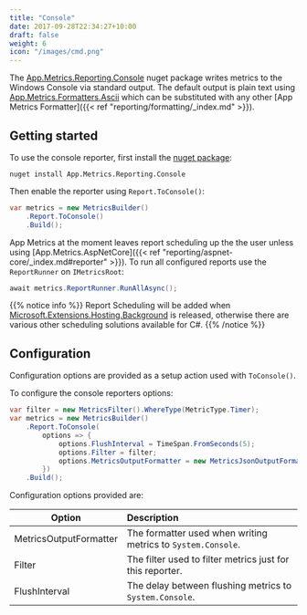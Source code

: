 ```yaml
---
title: "Console"
date: 2017-09-28T22:34:27+10:00
draft: false
weight: 6
icon: "/images/cmd.png"
---
```


The [App.Metrics.Reporting.Console](https://www.nuget.org/packages/App.Metrics.Reporting.Console/) nuget package writes metrics to the Windows Console via standard output. The default output is plain text using [App.Metrics.Formatters.Ascii](https://www.nuget.org/packages/App.Metrics.Formatters.Ascii/) which can be substituted with any other [App Metrics Formatter]({{< ref "reporting/formatting/_index.md" >}}).

## Getting started

<i class="fa fa-hand-o-right"></i> To use the console reporter, first install the [nuget package](https://www.nuget.org/packages/App.Metrics.Reporting.Console/):

```console
nuget install App.Metrics.Reporting.Console
```

<i class="fa fa-hand-o-right"></i> Then enable the reporter using `Report.ToConsole()`:

```csharp
var metrics = new MetricsBuilder()
    .Report.ToConsole()
    .Build();
```

<i class="fa fa-hand-o-right"></i> App Metrics at the moment leaves report scheduling up the the user unless using [App.Metrics.AspNetCore]({{< ref "reporting/aspnet-core/_index.md#reporter" >}}). To run all configured reports use the `ReportRunner` on `IMetricsRoot`:

```csharp
await metrics.ReportRunner.RunAllAsync();
```

{{% notice info %}}
Report Scheduling will be added when [Microsoft.Extensions.Hosting.Background](https://github.com/aspnet/Hosting/blob/dev/src/Microsoft.Extensions.Hosting.Abstractions/BackgroundService.cs) is released, otherwise there are various other scheduling solutions available for C#.
{{% /notice %}}

## Configuration

Configuration options are provided as a setup action used with `ToConsole()`.

<i class="fa fa-hand-o-right"></i> To configure the console reporters options:

```csharp
var filter = new MetricsFilter().WhereType(MetricType.Timer);
var metrics = new MetricsBuilder()
    .Report.ToConsole(
        options => {
            options.FlushInterval = TimeSpan.FromSeconds(5);
            options.Filter = filter;
            options.MetricsOutputFormatter = new MetricsJsonOutputFormatter();
        })
    .Build();
```

<i class="fa fa-hand-o-right"></i> Configuration options provided are:

|Option|Description|
|------|:--------|
|MetricsOutputFormatter|The formatter used when writing metrics to `System.Console`.
|Filter|The filter used to filter metrics just for this reporter.
|FlushInterval|The delay between flushing metrics to `System.Console`.